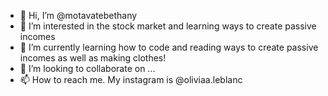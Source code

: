- 👋 Hi, I’m @motavatebethany
- 👀 I’m interested in the stock market and learning ways to create passive incomes
- 🌱 I’m currently learning how to code and reading ways to create passive incomes as well as making clothes!
- 💞️ I’m looking to collaborate on ...
- 📫 How to reach me. My instagram is @oliviaa.leblanc 

<!---
motavatebethany/motavatebethany is a ✨ special ✨ repository because its `README.md` (this file) appears on your GitHub profile.
You can click the Preview link to take a look at your changes.
--->
